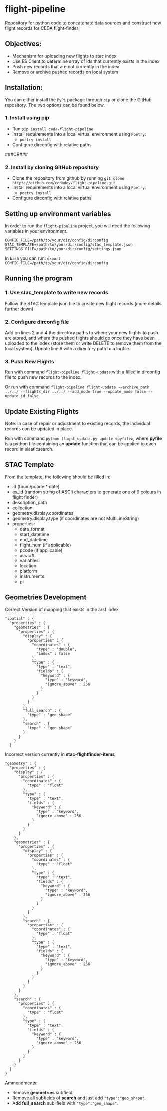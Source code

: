 # flight-pipeline
Repository for python code to concatenate data sources and construct new flight records for CEDA flight-finder

## Objectives: 
  - Mechanism for uploading new flights to stac index
  - Use ES Client to determine array of ids that currently exists in the index
  - Push new records that are not currently in the index
  - Remove or archive pushed records on local system

## Installation:

You can either install the ``PyPi`` package through ``pip`` or clone the GitHub repository. The two options can be found below.

### 1. Install using pip

  - Run ``pip install ceda-flight-pipeline``
  - Install requirements into a local virtual environment using ``Poetry``:
    - ``poetry install``
  - Configure dirconfig with relative paths

###OR###

### 2. Install by cloning GitHub repository

  - Clone the repository from github by running ``git clone https://github.com/cedadev/flight-pipeline.git``
  - Install requirements into a local virtual environment using ``Poetry``:
     - ``poetry install``
  - Configure dirconfig with relative paths

## Setting up environment variables
In order to run the `flight-pipeline` project, you will need the following variables in your environment.
```
CONFIG_FILE=/path/to/your/dir/config/dirconfig
STAC_TEMPLATE=/path/to/your/dir/config/stac_template.json
SETTINGS_FILE=/path/to/your/dir/config/settings.json
```

In `bash` you can run:
`export CONFIG_FILE=/path/to/your/dir/config/dirconfig`

## Running the program

### 1. Use stac_template to write new records
Follow the STAC template json file to create new flight records (more details further down)

### 2. Configure dirconfig file
Add on lines 2 and 4 the directory paths to where your new flights to push are stored, and where the pushed flights should go once they have been uploaded to the index (store them or write DELETE to remove them from the local system). Update line 6 with a directory path to a logfile.

### 3. Push New Flights
Run with command `flight-pipeline flight-update` with a filled in dirconfig file to push new records to the index.

Or run with command `flight-pipeline flight-update --archive_path ../../ --flights_dir ../../ --add_mode true --update_mode false --update_id false`

## Update Existing Flights
Note: In case of repair or adjustment to existing records, the individual records can be updated in place.

Run with command `python flight_update.py update <pyfile>`, where __pyfile__ is a python file containing an __update__ function that can be applied to each record in elasticsearch.

## STAC Template
From the template, the following should be filled in:
 - id (fnum/pcode * date)
 - es_id (random string of ASCII characters to generate one of 9 colours in flight finder)
 - description_path
 - collection
 - geometry.display.coordinates
 - geometry.display.type (if coordinates are not MultiLineString)
 - properties:
   - data_format
   - start_datetime
   - end_datetime
   - flight_num (if applicable)
   - pcode (if applicable)
   - aircraft
   - variables
   - location
   - platform
   - instruments
   - pi

## Geometries Development
Correct Version of mapping that exists in the arsf index
```
"spatial" : {
  "properties" : {
    "geometries" : {
      "properties" : {
        "display" : {
          "properties" : {
            "coordinates" : {
              "type" : "double",
              "index" : false
            },
            "type" : {
              "type" : "text",
              "fields" : {
                "keyword" : {
                  "type" : "keyword",
                  "ignore_above" : 256
                }
              }
            }
          }
        },
        "full_search" : {
          "type" : "geo_shape"
        },
        "search" : {
          "type" : "geo_shape"
        }
      }
    }
  }
```

Incorrect version currently in __stac-flightfinder-items__
```
"geometry" : {
  "properties" : {
    "display" : {
      "properties" : {
        "coordinates" : {
          "type" : "float"
        },
        "type" : {
          "type" : "text",
          "fields" : {
            "keyword" : {
              "type" : "keyword",
              "ignore_above" : 256
            }
          }
        }
      }
    },
    "geometries" : {
      "properties" : {
        "display" : {
          "properties" : {
            "coordinates" : {
              "type" : "float"
            },
            "type" : {
              "type" : "text",
              "fields" : {
                "keyword" : {
                  "type" : "keyword",
                  "ignore_above" : 256
                }
              }
            }
          }
        },
        "search" : {
          "properties" : {
            "coordinates" : {
              "type" : "float"
            },
            "type" : {
              "type" : "text",
              "fields" : {
                "keyword" : {
                  "type" : "keyword",
                  "ignore_above" : 256
                }
              }
            }
          }
        }
      }
    },
    "search" : {
      "properties" : {
        "coordinates" : {
          "type" : "float"
        },
        "type" : {
          "type" : "text",
          "fields" : {
            "keyword" : {
              "type" : "keyword",
              "ignore_above" : 256
            }
          }
        }
      }
    }
  }
}
```
Ammendments:
 - Remove __geometries__ subfield.
 - Remove all subfields of __search__ and just add `"type":"geo_shape"`.
 - Add __full_search__ sub_field with `"type":"geo_shape"`.
